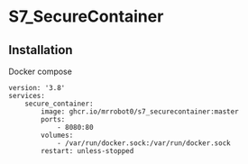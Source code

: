 # S7_SecureContainer

## Installation

Docker compose
```docker
version: '3.8'
services:
    secure_container:
        image: ghcr.io/mrrobot0/s7_securecontainer:master
        ports:
            - 8080:80
        volumes:
            - /var/run/docker.sock:/var/run/docker.sock
        restart: unless-stopped
```
